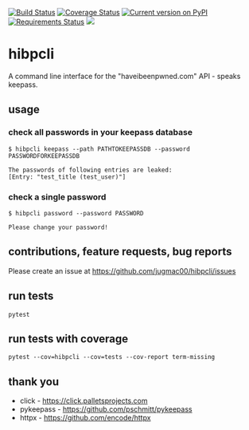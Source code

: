 [![Build Status](https://travis-ci.org/jugmac00/hibpcli.svg?branch=master)](https://travis-ci.org/jugmac00/hibpcli)
[![Coverage Status](https://coveralls.io/repos/github/jugmac00/hibpcli/badge.svg?branch=introduce-coverage)](https://coveralls.io/github/jugmac00/hibpcli?branch=introduce-coverage)
[![Current version on PyPI](https://img.shields.io/pypi/v/hibpcli.svg)](https://pypi.org/project/hibpcli/)
[![Requirements Status](https://requires.io/github/jugmac00/hibpcli/requirements.svg?branch=master)](https://requires.io/github/jugmac00/hibpcli/requirements/?branch=master)
![](https://img.shields.io/pypi/l/hibpcli.svg)

# hibpcli

A command line interface for the "haveibeenpwned.com" API - speaks keepass.

## usage

### check all passwords in your keepass database

```
$ hibpcli keepass --path PATHTOKEEPASSDB --password PASSWORDFORKEEPASSDB

The passwords of following entries are leaked:
[Entry: "test_title (test_user)"]
```

### check a single password

```
$ hibpcli password --password PASSWORD

Please change your password!
```

## contributions, feature requests, bug reports

Please create an issue at https://github.com/jugmac00/hibpcli/issues

## run tests

```
pytest
```

## run tests with coverage

```
pytest --cov=hibpcli --cov=tests --cov-report term-missing
```

## thank you

- click - https://click.palletsprojects.com
- pykeepass - https://github.com/pschmitt/pykeepass
- httpx - https://github.com/encode/httpx
